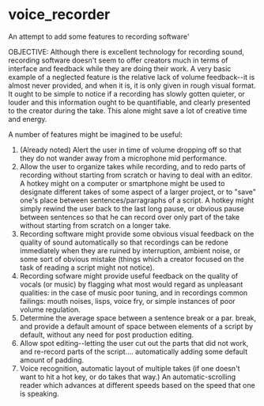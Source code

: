 # voice_recorder
An attempt to add some features to recording software'

OBJECTIVE: Although there is excellent technology for recording sound, recording software doesn't seem to offer creators much in terms of interface and feedback while they are doing their work. A very basic example of a neglected feature is the relative lack of volume feedback--it is almost never provided, and when it is, it is only given in rough visual format. It ought to be simple to notice if a recording has slowly gotten quieter, or louder and this information ought to be quantifiable, and clearly presented to the creator during the take. This alone might save a lot of creative time and energy.

A number of features might be imagined to be useful: 

1. (Already noted) Alert the user in time of volume dropping off so that they do not wander away from a microphone mid performance.
2. Allow the user to organize takes while recording, and to redo parts of recording without starting from scratch or having to deal with an editor. A hotkey might on a computer or smartphone might be used to designate different takes of some aspect of a larger project, or to "save" one's place between sentences/parragraphs of a script. A hotkey might simply rewind the user back to the last long pause, or obvious pause between sentences so that he can record over only part of the take without starting from scratch on a longer take.
3. Recording software might provide some obvious visual feedback on the quality of sound automatically so that recordings can be redone immediately when they are ruined by interruption, ambient noise, or some sort of obvious mistake (things which a creator focused on the task of reading a script might not notice).
4. Recording sofware might provide useful feedback on the quality of vocals (or music) by flagging what most would regard as unpleasant qualities: in the case of music poor tuning, and in recordings common failings: mouth noises, lisps, voice fry, or simple instances of poor volume regulation. 
5. Determine the average space between a sentence break or a par. break, and provide a default amount of space between elements of a script by default, without any need for post production editing.
6. Allow spot editing--letting the user cut out the parts that did not work, and re-record parts of the script.... automatically adding some default amount of padding. 
7. Voice recognition, automatic layout of multiple takes (if one doesn't want to hit a hot key, or do takes that way.) An automatic-scrolling reader which advances at different speeds based on the speed that one is speaking.

